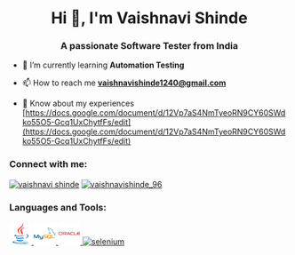 <h1 align="center">Hi 👋, I'm Vaishnavi Shinde</h1>
<h3 align="center">A passionate Software Tester from India</h3>

- 🌱 I’m currently learning **Automation Testing**

- 📫 How to reach me **vaishnavishinde1240@gmail.com**

- 📄 Know about my experiences [https://docs.google.com/document/d/12Vp7aS4NmTyeoRN9CY60SWdko55O5-Gcq1UxChytfFs/edit](https://docs.google.com/document/d/12Vp7aS4NmTyeoRN9CY60SWdko55O5-Gcq1UxChytfFs/edit)

<h3 align="left">Connect with me:</h3>
<p align="left">
<a href="https://linkedin.com/in/vaishnavi shinde" target="blank"><img align="center" src="https://raw.githubusercontent.com/rahuldkjain/github-profile-readme-generator/master/src/images/icons/Social/linked-in-alt.svg" alt="vaishnavi shinde" height="30" width="40" /></a>
<a href="https://instagram.com/vaishnavishinde_96" target="blank"><img align="center" src="https://raw.githubusercontent.com/rahuldkjain/github-profile-readme-generator/master/src/images/icons/Social/instagram.svg" alt="vaishnavishinde_96" height="30" width="40" /></a>
</p>

<h3 align="left">Languages and Tools:</h3>
<p align="left"> <a href="https://www.java.com" target="_blank" rel="noreferrer"> <img src="https://raw.githubusercontent.com/devicons/devicon/master/icons/java/java-original.svg" alt="java" width="40" height="40"/> </a> <a href="https://www.mysql.com/" target="_blank" rel="noreferrer"> <img src="https://raw.githubusercontent.com/devicons/devicon/master/icons/mysql/mysql-original-wordmark.svg" alt="mysql" width="40" height="40"/> </a> <a href="https://www.oracle.com/" target="_blank" rel="noreferrer"> <img src="https://raw.githubusercontent.com/devicons/devicon/master/icons/oracle/oracle-original.svg" alt="oracle" width="40" height="40"/> </a> <a href="https://www.selenium.dev" target="_blank" rel="noreferrer"> <img src="https://raw.githubusercontent.com/detain/svg-logos/780f25886640cef088af994181646db2f6b1a3f8/svg/selenium-logo.svg" alt="selenium" width="40" height="40"/> </a> </p>

